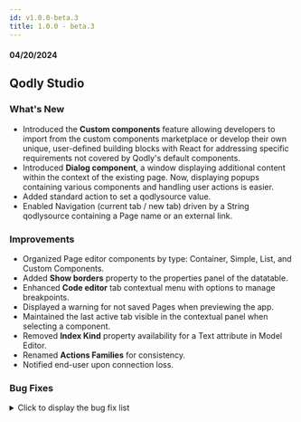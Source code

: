 ```yaml
---
id: v1.0.0-beta.3
title: 1.0.0 - beta.3
---
```



#### 04/20/2024

## Qodly Studio

<h3> What's New </h3>

- Introduced the **Custom components** feature allowing developers to import from the custom components marketplace or develop their own unique, user-defined building blocks with React for addressing specific requirements not covered by Qodly's default components.
- Introduced **Dialog component**, a window displaying additional content within the context of the existing page. Now, displaying popups containing various components and handling user actions is easier.
- Added standard action to set a qodlysource value.
- Enabled Navigation (current tab / new tab) driven by a String qodlysource containing a Page name or an external link.


<h3> Improvements </h3>

- Organized Page editor components by type: Container, Simple, List, and Custom Components.
- Added **Show borders** property to the properties panel of the datatable.
- Enhanced **Code editor** tab contextual menu with options to manage breakpoints.
- Displayed a warning for not saved Pages when previewing the app.
- Maintained the last active tab visible in the contextual panel when selecting a component.
- Removed **Index Kind** property availability for a Text attribute in Model Editor.
- Renamed **Actions Families** for consistency.
- Notified end-user upon connection loss.



<h3> Bug Fixes </h3>

<details><summary>Click to display the bug fix list</summary>

<!-- v0.21.7 to v0.25.1 -->

- Fixed standard actions not showing after project update.
- Fixed issues with search/filtering not working when a selected element entity is attached to the datatable.
- Fixed weird behavior upon reloading selection after deletion.
- Fixed problems caused by copying the current element of a matrix to an entity qodlysource.
- Fixed the application of CSS class across all of Qodly Studio instead of just the Canvas.
- Fixed dialogs expanding beyond Page limits.
- Fixed incorrect word and icon in the roles & privileges tab's Menu for "privileges".
- Fixed collapse all button being enabled when all folders are collapsed.
- Fixed lack of control types when setting a value on qodlysource event OnChange.
- Fixed text input retaining the previous entity value upon entity update and selection.
- Fixed runtime malfunction when executing a function that exists in an entity class.
- Fixed missing Confirmation Modal in Outline Dialog Deletion.
- Fixed Number "0" not being filled in an input component.
- Fixed missing space in the message for unsaved files popup.
- Fixed the possibility of creating two dialogs with the same name.
- Fixed sanity check message for Set qodlysource value.
- Fixed qodlysource input displaying a red error border in the navigation event.
- Fixed custom component not being uploaded.
- Fixed modal not displaying properly (nested Page loaders).
- Fixed Selectbox onSelect events not being triggered.
- Fixed many issues caused by clearing qodlysource when calling functions.
- Fixed Qodly studio crash when accessing privileges in Roles and Privileges.
- Fixed typing allowed in the type of the standard actions and dialog actions.
- Fixed incorrect top-padding in the datastore functions input of Model editor.
- Fixed Carousel component not displayed in the list of components.
- Fixed errors caused by renaming a Page with symbols and numbers.
- Fixed component width change affecting other components when uploading an image.
- Fixed current/default values not showing when opening the Page.
- Fixed form toasts notifications warning in the code.
- Fixed missing delete icon in the popup of Model editor.
- Fixed qodlysource name reset when switching between Page or External Link.
- Fixed non-functioning Standard action - Clear on qodlysource of type image.
- Fixed new value for an object qodlysource being ignored when setting qodlysource value.
- Fixed string not selected by default when adding hard-coded parameter.
- Fixed impossibility to apply a CSS class to a component inside the dialog in the On Open action.
- Fixed Date only property not considered while rendering components in Data Model.
- Fixed function parameter should be variant instead of fixed.
- Fixed Page loader not loading.
- Fixed absence of Solid icons in icon list.
- Fixed incorrect value in Filled Track of the Range Input component when selecting a value.
- Fixed unavailable switch to Page editor/text editor.
- Fixed default image source not displayed for the selected element in Matrix/Image component.
- Fixed useless path property in model.4DModel for a related entity attribute.
- Fixed inability to return to edit mode after renaming the Page in preview mode.
- Fixed incorrect values allowed when renaming Pages via contextual menu.
- Fixed type ahead not proposing entity.attributePath and object.attributePath in Navigation.
- Fixed matrix resizing issue in edition mode.
- Fixed confusion between hardcoded value & external link options due to same icon.
- Fixed non-functioning target of type qodlysource as external value.
- Fixed target Page loader still displayed after switching to external link option.
- Fixed https: string considered as a namespace when switching from hardcoded value to qodlysource in Navigation.
- Fixed misplaced close icon of the feedback dialog.
- Fixed component categories appearing in Craft and Templates.
- Fixed incorrect arrow size of lists in properties panel.
- Fixed 404 error in Qodly Demo navigation.
- Fixed cursor position above function declaration when created from Model Editor.
- Fixed updating roles.json with Qodly studio UI removing the attribute forceLogin.
- Fixed lost confirmed flag when reloading a confirmed tab.
- Fixed type of attribute test in Model Editor should be relatedEntities.
- Fixed Pages being created with invalid names from navigation event.
- Fixed unchecked unit when selecting like center, scroll, none, repeat, auto for property like background.
- Fixed attributes not updated on the Matrix after being modified.


</details>
